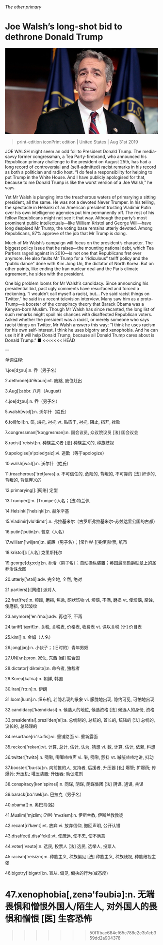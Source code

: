###### The other primary

# Joe Walsh’s long-shot bid to dethrone Donald Trump 

![image](images/20190831_USP503.jpg) 

> print-edition iconPrint edition | United States | Aug 31st 2019 

JOE WALSH might seem an odd foil to President Donald Trump. The media-savvy former congressman, a Tea Party-firebrand, who announced his Republican primary challenge to the president on August 25th, has had a long record of controversial and (self-admitted) racist remarks in his record as both a politician and radio host. “I do feel a responsibility for helping to put Trump in the White House. And I have publicly apologised for that, because to me Donald Trump is like the worst version of a Joe Walsh,” he says. 

Yet Mr Walsh is plunging into the treacherous waters of primarying a sitting president, all the same. He was not a devoted Never Trumper. In his telling, the spectacle in Helsinki of an American president trusting Vladimir Putin over his own intelligence agencies put him permanently off. The rest of his fellow Republicans might not see it that way. Although the party’s most prominent public intellectuals—like William Kristol and George Will—have long despised Mr Trump, the voting base remains utterly devoted. Among Republicans, 87% approve of the job that Mr Trump is doing. 

Much of Mr Walsh’s campaign will focus on the president’s character. The biggest policy issue that he raises—the mounting national debt, which Tea Partiers raged against in 2010—is not one that Republicans fret over anymore. He also faults Mr Trump for a “ridiculous” tariff policy and the “public dance” done with Kim Jong Un, the dictator of North Korea. But on other points, like ending the Iran nuclear deal and the Paris climate agreement, he sides with the president. 

One big problem looms for Mr Walsh’s candidacy. Since announcing his presidential bid, past ugly comments have resurfaced and forced a reckoning. “I wouldn’t call myself a racist, but... I’ve said racist things on Twitter,” he said in a recent television interview. Many saw him as a proto-Trump—a booster of the conspiracy theory that Barack Obama was a Kenyan-born Muslim. Though Mr Walsh has since recanted, the long list of such remarks might spoil his chances with disaffected Republican voters. Asked whether the president was a racist, or merely someone who says racist things on Twitter, Mr Walsh answers this way: “I think he uses racism for his own self-interest. I think he uses bigotry and xenophobia. And he can use it if it will help Donald Trump, because all Donald Trump cares about is Donald Trump.” ■ 
<<<<<<< HEAD

-- 

 单词注释:

1.joe[dʒәu]:n. 乔（男子名） 

2.dethrone[di'θrәun]:vt. 废黜, 废位赶出 

3.Aug[]:abbr. 八月（August） 

4.joe[dʒәu]:n. 乔（男子名） 

5.walsh[wɔ:lʃ]:n. 沃尔什（姓氏） 

6.foil[fɒil]:n. 箔, 烘托, 衬托 vt. 贴箔于, 衬托, 阻止, 挡开, 挫败 

7.congressman['kɒŋgresmәn]:n. 国会议员, 众议院议员 [法] 国会议会 

8.racist['reisist]:n. 种族主义者 [法] 种族主义的, 种族歧视 

9.apologise[ә'pɔlәdʒaiz]:vi. 道歉（等于apologize） 

10.walsh[wɔ:lʃ]:n. 沃尔什（姓氏） 

11.treacherous['tretʃәrәs]:a. 不可信任的, 危险的, 背叛的, 不可靠的 [法] 奸诈的, 背叛的, 背信弃义的 

12.primarying[]:[网络] 定型 

13.Trumper[]:n. (Trumper)人名；(法)特兰佩 

14.Helsinki['helsiŋki]:n. 赫尔辛基 

15.Vladimir[vlɑ'dimɪr]:n. 弗拉基米尔（古罗斯弗拉基米尔-苏兹达里公国的古都） 

16.putin['putin]:n. 普京（人名） 

17.william['wiljәm]:n. 威廉（男子名）；[常作W-][美俚]钞票, 纸币 

18.kristol[]: [人名] 克里斯托尔 

19.george[dʒɔ:dʒ]:n. 乔治（男子名）；自动操纵装置；英国最高勋爵勋章上的圣乔治诛龙图 

20.utterly['ʌtәli]:adv. 完全地, 全然, 绝对 

21.partiers[]:[网络] 派对人 

22.fret[fret]:n. 烦躁, 磨损, 焦急, 网状饰物 vi. 烦恼, 不满, 磨损 vt. 使烦恼, 腐蚀, 使磨损, 使起波纹 

23.anymore['eni'mɔ:]:adv. 再也不, 不再 

24.tariff['tærif]:n. 关税, 关税表, 价格表, 收费表 vt. 课以关税 [计] 价目表 

25.kim[]:n. 金姆（人名） 

26.jong[jɔŋ]:n. 小伙子；（旧时的）青年男奴 

27.UN[ʌn]:pron. 家伙, 东西 [经] 联合国 

28.dictator['dikteitә]:n. 命令者, 独裁者 

29.Korea[kә'riә]:n. 朝鲜, 韩国 

30.Iran[i'rɑ:n]:n. 伊朗 

31.loom[lu:m]:n. 织布机, 若隐若现的景象 vi. 朦胧地出现, 隐约可见, 可怕地出现 

32.candidacy['kændidәsi]:n. 候选人的地位, 候选资格 [法] 候选人的身份, 资格 

33.presidential[.prezi'denʃәl]:a. 总统制的, 总统的, 首长的, 统辖的 [法] 总统的, 议长的, 总经理的 

34.resurface[ri:'sә:fis]:vi. 重铺路面 vi. 重新露面 

35.reckon['rekәn]:vt. 计算, 总计, 估计, 认为, 猜想 vi. 数, 计算, 估计, 依赖, 料想 

36.twitter['twitә]:n. 啁啾, 唧唧喳喳声 vi. 啭, 啁啾, 颤抖 vt. 嘁嘁喳喳地讲, 抖动 

37.booster['bu:stә]:n. 向前推的人, 支持者, 后援者, 升压器 [化] 爆管; 扩爆药; 传爆药; 升压机; 增压装置; 升压器; 助促进剂 

38.conspiracy[kәn'spirәsi]:n. 同谋, 阴谋, 阴谋集团 [法] 阴谋, 通谋, 共谋 

39.barack[bɑ:'ræk]:n. 巴拉克（男子名） 

40.obama[]:n. 奥巴马(姓) 

41.Muslim['mjzlim; (?@) 'mʌzlem]:n. 伊斯兰教, 伊斯兰教教徒 

42.recant[ri'kænt]:vt. 放弃 vi. 放弃信仰, 撤回声明, 公开认错 

43.disaffect[.disә'fekt]:vt. 使疏远, 使不忠, 使不满意 

44.voter['vәutә]:n. 选民, 投票人 [法] 选民, 选举人, 投票人 

45.racism['reisizm]:n. 种族主义, 种族偏见 [法] 种族主义, 种族歧视, 种族歧视主张 

46.bigotry['bigәtri]:n. 盲从, 偏见, 偏执的行为(或态度) 

47.xenophobia[,zenә'fәubiә]:n. 无端畏惧和憎恨外国人/陌生人, 对外国人的畏惧和憎恨 [医] 生客恐怖 
=======
>>>>>>> 50f1fbac684ef65c788c2c3b1cb359dd2a904378

